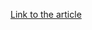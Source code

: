 [Link to the article](https://www.bleepingcomputer.com/news/security/kali-linux-20244-released-with-14-new-tools-deprecates-some-features/)
